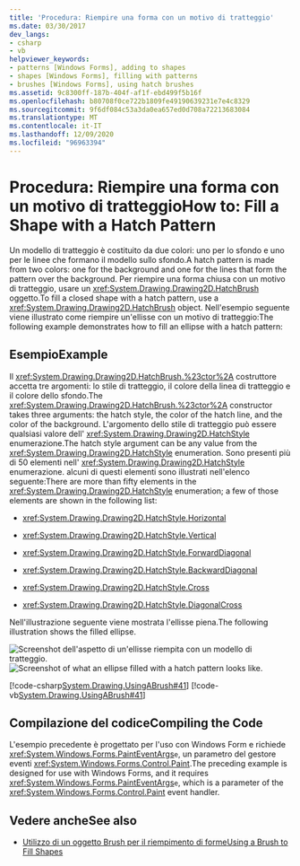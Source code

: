 ```yaml
---
title: 'Procedura: Riempire una forma con un motivo di tratteggio'
ms.date: 03/30/2017
dev_langs:
- csharp
- vb
helpviewer_keywords:
- patterns [Windows Forms], adding to shapes
- shapes [Windows Forms], filling with patterns
- brushes [Windows Forms], using hatch brushes
ms.assetid: 9c8300ff-187b-404f-af1f-ebd499f5b16f
ms.openlocfilehash: b80708f0ce722b1809fe49190639231e7e4c8329
ms.sourcegitcommit: 9f6df084c53a3da0ea657ed0d708a72213683084
ms.translationtype: MT
ms.contentlocale: it-IT
ms.lasthandoff: 12/09/2020
ms.locfileid: "96963394"
---
```

# <a name="how-to-fill-a-shape-with-a-hatch-pattern"></a><span data-ttu-id="75290-102">Procedura: Riempire una forma con un motivo di tratteggio</span><span class="sxs-lookup"><span data-stu-id="75290-102">How to: Fill a Shape with a Hatch Pattern</span></span>
<span data-ttu-id="75290-103">Un modello di tratteggio è costituito da due colori: uno per lo sfondo e uno per le linee che formano il modello sullo sfondo.</span><span class="sxs-lookup"><span data-stu-id="75290-103">A hatch pattern is made from two colors: one for the background and one for the lines that form the pattern over the background.</span></span> <span data-ttu-id="75290-104">Per riempire una forma chiusa con un motivo di tratteggio, usare un <xref:System.Drawing.Drawing2D.HatchBrush> oggetto.</span><span class="sxs-lookup"><span data-stu-id="75290-104">To fill a closed shape with a hatch pattern, use a <xref:System.Drawing.Drawing2D.HatchBrush> object.</span></span> <span data-ttu-id="75290-105">Nell'esempio seguente viene illustrato come riempire un'ellisse con un motivo di tratteggio:</span><span class="sxs-lookup"><span data-stu-id="75290-105">The following example demonstrates how to fill an ellipse with a hatch pattern:</span></span>  
  
## <a name="example"></a><span data-ttu-id="75290-106">Esempio</span><span class="sxs-lookup"><span data-stu-id="75290-106">Example</span></span>  
 <span data-ttu-id="75290-107">Il <xref:System.Drawing.Drawing2D.HatchBrush.%23ctor%2A> costruttore accetta tre argomenti: lo stile di tratteggio, il colore della linea di tratteggio e il colore dello sfondo.</span><span class="sxs-lookup"><span data-stu-id="75290-107">The <xref:System.Drawing.Drawing2D.HatchBrush.%23ctor%2A> constructor takes three arguments: the hatch style, the color of the hatch line, and the color of the background.</span></span> <span data-ttu-id="75290-108">L'argomento dello stile di tratteggio può essere qualsiasi valore dell' <xref:System.Drawing.Drawing2D.HatchStyle> enumerazione.</span><span class="sxs-lookup"><span data-stu-id="75290-108">The hatch style argument can be any value from the <xref:System.Drawing.Drawing2D.HatchStyle> enumeration.</span></span> <span data-ttu-id="75290-109">Sono presenti più di 50 elementi nell' <xref:System.Drawing.Drawing2D.HatchStyle> enumerazione. alcuni di questi elementi sono illustrati nell'elenco seguente:</span><span class="sxs-lookup"><span data-stu-id="75290-109">There are more than fifty elements in the <xref:System.Drawing.Drawing2D.HatchStyle> enumeration; a few of those elements are shown in the following list:</span></span>  
  
- <xref:System.Drawing.Drawing2D.HatchStyle.Horizontal>  
  
- <xref:System.Drawing.Drawing2D.HatchStyle.Vertical>  
  
- <xref:System.Drawing.Drawing2D.HatchStyle.ForwardDiagonal>  
  
- <xref:System.Drawing.Drawing2D.HatchStyle.BackwardDiagonal>  
  
- <xref:System.Drawing.Drawing2D.HatchStyle.Cross>  
  
- <xref:System.Drawing.Drawing2D.HatchStyle.DiagonalCross>  
  
 <span data-ttu-id="75290-110">Nell'illustrazione seguente viene mostrata l'ellisse piena.</span><span class="sxs-lookup"><span data-stu-id="75290-110">The following illustration shows the filled ellipse.</span></span>  
  
  <span data-ttu-id="75290-111">![Screenshot dell'aspetto di un'ellisse riempita con un modello di tratteggio.](./media/how-to-fill-a-shape-with-a-hatch-pattern/ellipse-filled-hatch.png "hatch1")</span><span class="sxs-lookup"><span data-stu-id="75290-111">![Screenshot of what an ellipse filled with a hatch pattern looks like.](./media/how-to-fill-a-shape-with-a-hatch-pattern/ellipse-filled-hatch.png "hatch1")</span></span>
  
 [!code-csharp[System.Drawing.UsingABrush#41](~/samples/snippets/csharp/VS_Snippets_Winforms/System.Drawing.UsingABrush/CS/Class1.cs#41)]
 [!code-vb[System.Drawing.UsingABrush#41](~/samples/snippets/visualbasic/VS_Snippets_Winforms/System.Drawing.UsingABrush/VB/Class1.vb#41)]  
  
## <a name="compiling-the-code"></a><span data-ttu-id="75290-112">Compilazione del codice</span><span class="sxs-lookup"><span data-stu-id="75290-112">Compiling the Code</span></span>  
 <span data-ttu-id="75290-113">L'esempio precedente è progettato per l'uso con Windows Form e richiede <xref:System.Windows.Forms.PaintEventArgs>`e`, un parametro del gestore eventi <xref:System.Windows.Forms.Control.Paint>.</span><span class="sxs-lookup"><span data-stu-id="75290-113">The preceding example is designed for use with Windows Forms, and it requires <xref:System.Windows.Forms.PaintEventArgs>`e`, which is a parameter of the <xref:System.Windows.Forms.Control.Paint> event handler.</span></span>  
  
## <a name="see-also"></a><span data-ttu-id="75290-114">Vedere anche</span><span class="sxs-lookup"><span data-stu-id="75290-114">See also</span></span>

- [<span data-ttu-id="75290-115">Utilizzo di un oggetto Brush per il riempimento di forme</span><span class="sxs-lookup"><span data-stu-id="75290-115">Using a Brush to Fill Shapes</span></span>](using-a-brush-to-fill-shapes.md)
